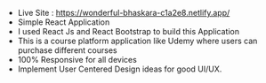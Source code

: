 * Live Site : https://wonderful-bhaskara-c1a2e8.netlify.app/
* Simple React Application
* I used React Js and React Bootstrap to build this Application
* This is a course platform application like Udemy where users can purchase different courses
* 100% Responsive for all devices
* Implement User Centered Design ideas for good UI/UX.
